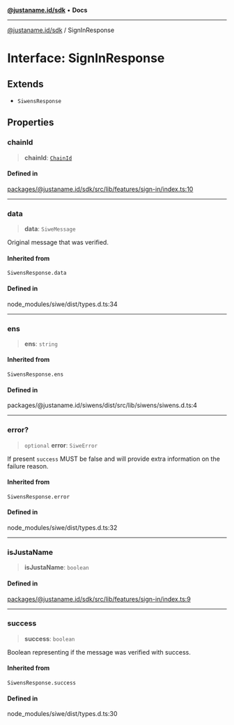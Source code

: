 [**@justaname.id/sdk**](../README.md) • **Docs**

***

[@justaname.id/sdk](../globals.md) / SignInResponse

# Interface: SignInResponse

## Extends

- `SiwensResponse`

## Properties

### chainId

> **chainId**: [`ChainId`](../type-aliases/ChainId.md)

#### Defined in

[packages/@justaname.id/sdk/src/lib/features/sign-in/index.ts:10](https://github.com/JustaName-id/JustaName-sdk/blob/7430def13fc61cd3fc8b89d25e0869ee390cc2d0/packages/@justaname.id/sdk/src/lib/features/sign-in/index.ts#L10)

***

### data

> **data**: `SiweMessage`

Original message that was verified.

#### Inherited from

`SiwensResponse.data`

#### Defined in

node\_modules/siwe/dist/types.d.ts:34

***

### ens

> **ens**: `string`

#### Inherited from

`SiwensResponse.ens`

#### Defined in

packages/@justaname.id/siwens/dist/src/lib/siwens/siwens.d.ts:4

***

### error?

> `optional` **error**: `SiweError`

If present `success` MUST be false and will provide extra information on the failure reason.

#### Inherited from

`SiwensResponse.error`

#### Defined in

node\_modules/siwe/dist/types.d.ts:32

***

### isJustaName

> **isJustaName**: `boolean`

#### Defined in

[packages/@justaname.id/sdk/src/lib/features/sign-in/index.ts:9](https://github.com/JustaName-id/JustaName-sdk/blob/7430def13fc61cd3fc8b89d25e0869ee390cc2d0/packages/@justaname.id/sdk/src/lib/features/sign-in/index.ts#L9)

***

### success

> **success**: `boolean`

Boolean representing if the message was verified with success.

#### Inherited from

`SiwensResponse.success`

#### Defined in

node\_modules/siwe/dist/types.d.ts:30
